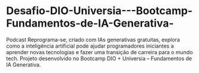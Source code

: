 # Desafio-DIO-Universia---Bootcamp-Fundamentos-de-IA-Generativa-
Podcast Reprograma-se, criado com IAs generativas gratuitas, explora como a inteligência artificial pode ajudar programadores iniciantes a aprender novas tecnologias e fazer uma transição de carreira para o mundo tech. Projeto desenvolvido no Bootcamp DIO + Universia – Fundamentos de IA Generativa.
